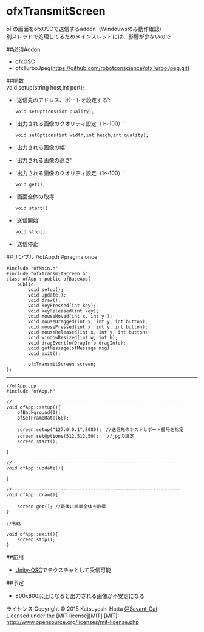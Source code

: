 # ofxTransmitScreen
oFの画面をofxOSCで送信するaddon（Windouwsのみ動作確認)   
別スレッドで処理してるためメインスレッドには、影響が少ないので

##必須Addon
+ ofxOSC 
+ ofxTurboJpeg(https://github.com/robotconscience/ofxTurboJpeg.git)

##関数   
        void setup(string host,int port);   
+   '送信先のアドレス、ポートを設定する':

        void setOptions(int quality);   
+   '出力される画像のクオリティ設定（1～100）' 

        void setOptions(int width,int heigh,int quality);  
+   '出力される画像の幅'
+   '出力される画像の高さ'   
+   '出力される画像のクオリティ設定（1～100）'

        void get();
+   '画面全体の取得'

        void start()
+   '送信開始'

        void stop()
+   '送信停止'

##サンプル
    //ofApp.h
    #pragma once
  
    #include "ofMain.h"
    #include "ofxTransmitScreen.h"
    class ofApp : public ofBaseApp{
    	public:
    		void setup();
    		void update();
    		void draw();
    		void keyPressed(int key);
    		void keyReleased(int key);
    		void mouseMoved(int x, int y );
    		void mouseDragged(int x, int y, int button);
    		void mousePressed(int x, int y, int button);
    		void mouseReleased(int x, int y, int button);
    		void windowResized(int w, int h);
    		void dragEvent(ofDragInfo dragInfo);
    		void gotMessage(ofMessage msg);
    		void exit();
    
    		ofxTransmitScreen screen; 
    };
------
    //ofApp.cpp
    #include "ofApp.h"
    
    //--------------------------------------------------------------
    void ofApp::setup(){
    	ofBackground(0);
        ofSetFrameRate(60);
    
    	screen.setup("127.0.0.1",8080);　//送信先のホストとポート番号を指定
    	screen.setOptions(512,512,50);   //jpgの設定
    	screen.start();

    }
    
    //--------------------------------------------------------------
    void ofApp::update(){
    	
    }
    
    //--------------------------------------------------------------
    void ofApp::draw(){
    
    	screen.get(); //最後に画面全体を取得
    }
    
    //省略
    
    void ofApp::exit(){
    	screen.stop();
    }

##応用
+ [Unity-OSC]でテクスチャとして受信可能

[Unity-OSC]:https://github.com/keijiro/unity-osc

##予定
+ 800x800以上になると出力される画像が不安定になる


ライセンス
Copyright &copy; 2015 Katsuyoshi Hotta [@Savant_Cat](https://twitter.com/Savant_Cat)  
Licensed under the [MIT license][MIT]
[MIT]: http://www.opensource.org/licenses/mit-license.php
